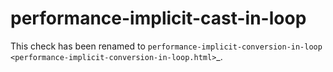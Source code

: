 performance-implicit-cast-in-loop
=================================

This check has been renamed to
`performance-implicit-conversion-in-loop <performance-implicit-conversion-in-loop.html>`\_.
